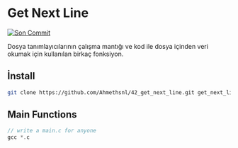 # Get Next Line

[![Son Commit](https://img.shields.io/github/last-commit/ahmethsnl/42-get-next-line?style=flat)](https://github.com/ahmethsnl/42-get-next-line/commits)


Dosya tanımlayıcılarının çalışma mantığı ve kod ile dosya içinden veri okumak için kullanılan birkaç fonksiyon.


## İnstall
```bash
git clone https://github.com/Ahmethsnl/42_get_next_line.git get_next_line
```
## Main Functions
```c
// write a main.c for anyone
gcc *.c
